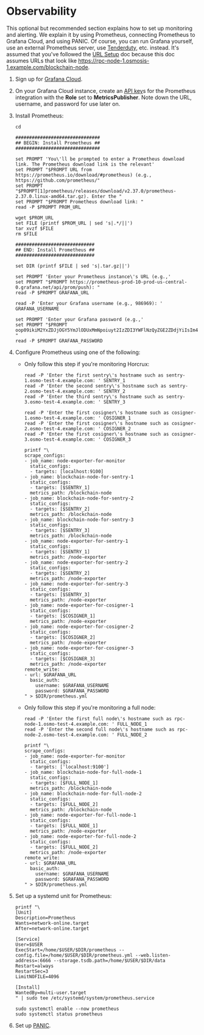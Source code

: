 # Observability

This optional but recommended section explains how to set up monitoring and alerting. We explain it by using Prometheus, connecting Prometheus to Grafana Cloud, and using PANIC. Of course, you can run Grafana yourself, use an external Prometheus server, use [Tenderduty](https://github.com/blockpane/tenderduty), etc. instead. It's assumed that you've followed the [URL Setup](url-setup.md) doc because this doc assumes URLs that look like https://rpc-node-1.osmosis-1.example.com/blockchain-node.

1. Sign up for [Grafana Cloud](https://grafana.com/auth/sign-up/create-user).
2. On your Grafana Cloud instance, create an [API key](https://grafana.com/docs/grafana-cloud/reference/create-api-key/)s for the Prometheus integration with the **Role** set to **MetricsPublisher**. Note down the URL, username, and password for use later on.
3. Install Prometheus:

    ```shell
    cd
   
    ###############################
    ## BEGIN: Install Prometheus ##
    ###############################
   
    set PROMPT 'You\'ll be prompted to enter a Prometheus download link. The Prometheus download link is the relevant'
    set PROMPT "$PROMPT URL from https://prometheus.io/download/#prometheus) (e.g., https://github.com/prometheus/"
    set PROMPT "$PROMPT[1]prometheus/releases/download/v2.37.0/prometheus-2.37.0.linux-amd64.tar.gz). Enter the "
    set PROMPT "$PROMPT Prometheus download link: "
    read -P $PROMPT PROM_URL
   
    wget $PROM_URL
    set FILE (printf $PROM_URL | sed 's|.*/||')
    tar xvzf $FILE
    rm $FILE

    #############################
    ## END: Install Prometheus ##
    #############################
   
    set DIR (printf $FILE | sed 's|.tar.gz||')
   
    set PROMPT 'Enter your Prometheus instance\'s URL (e.g.,'
    set PROMPT "$PROMPT https://prometheus-prod-10-prod-us-central-0.grafana.net/api/prom/push): "
    read -P $PROMPT GRAFANA_URL
   
    read -P 'Enter your Grafana username (e.g., 986969): ' GRAFANA_USERNAME
   
    set PROMPT 'Enter your Grafana password (e.g.,'
    set PROMPT "$PROMPT oop09ikiM2YxZDJjOGY5YmJlODUxMmNpoiuyt2IzZDI3YWFlNzQyZGE2ZDdjYiIsIm4iOiJzZWktdGVzdG5ldC12Ykj3): "
    read -P $PROMPT GRAFANA_PASSWORD
    ```
4. Configure Prometheus using one of the following:
    - Only follow this step if you're monitoring Horcrux:

        ```shell
        read -P 'Enter the first sentry\'s hostname such as sentry-1.osmo-test-4.example.com: ' SENTRY_1
        read -P 'Enter the second sentry\'s hostname such as sentry-2.osmo-test-4.example.com: ' SENTRY_2
        read -P 'Enter the third sentry\'s hostname such as sentry-3.osmo-test-4.example.com: ' SENTRY_3
      
        read -P 'Enter the first cosigner\'s hostname such as cosigner-1.osmo-test-4.example.com: ' COSIGNER_1
        read -P 'Enter the first cosigner\'s hostname such as cosigner-2.osmo-test-4.example.com: ' COSIGNER_2
        read -P 'Enter the first cosigner\'s hostname such as cosigner-3.osmo-test-4.example.com: ' COSIGNER_3

        printf "\
        scrape_configs:
        - job_name: node-exporter-for-monitor
          static_configs:
          - targets: [localhost:9100]
        - job_name: blockchain-node-for-sentry-1
          static_configs:
          - targets: [$SENTRY_1]
          metrics_path: /blockchain-node
        - job_name: blockchain-node-for-sentry-2
          static_configs:
          - targets: [$SENTRY_2]
          metrics_path: /blockchain-node
        - job_name: blockchain-node-for-sentry-3
          static_configs:
          - targets: [$SENTRY_3]
          metrics_path: /blockchain-node
        - job_name: node-exporter-for-sentry-1
          static_configs:
          - targets: [$SENTRY_1]
          metrics_path: /node-exporter
        - job_name: node-exporter-for-sentry-2
          static_configs:
          - targets: [$SENTRY_2]
          metrics_path: /node-exporter
        - job_name: node-exporter-for-sentry-3
          static_configs:
          - targets: [$SENTRY_3]
          metrics_path: /node-exporter
        - job_name: node-exporter-for-cosigner-1
          static_configs:
          - targets: [$COSIGNER_1]
          metrics_path: /node-exporter
        - job_name: node-exporter-for-cosigner-2
          static_configs:
          - targets: [$COSIGNER_2]
          metrics_path: /node-exporter
        - job_name: node-exporter-for-cosigner-3
          static_configs:
          - targets: [$COSIGNER_3]
          metrics_path: /node-exporter
        remote_write:
        - url: $GRAFANA_URL
          basic_auth:
            username: $GRAFANA_USERNAME
            password: $GRAFANA_PASSWORD
        " > $DIR/prometheus.yml
        ```
    - Only follow this step if you're monitoring a full node:

        ```shell
        read -P 'Enter the first full node\'s hostname such as rpc-node-1.osmo-test-4.example.com: ' FULL_NODE_1
        read -P 'Enter the second full node\'s hostname such as rpc-node-2.osmo-test-4.example.com: ' FULL_NODE_2
      
        printf "\
        scrape_configs:
        - job_name: node-exporter-for-monitor
          static_configs:
          - targets: ['localhost:9100']
        - job_name: blockchain-node-for-full-node-1
          static_configs:
          - targets: [$FULL_NODE_1]
          metrics_path: /blockchain-node
        - job_name: blockchain-node-for-full-node-2
          static_configs:
          - targets: [$FULL_NODE_2]
          metrics_path: /blockchain-node
        - job_name: node-exporter-for-full-node-1
          static_configs:
          - targets: [$FULL_NODE_1]
          metrics_path: /node-exporter
        - job_name: node-exporter-for-full-node-2
          static_configs:
          - targets: [$FULL_NODE_2]
          metrics_path: /node-exporter
        remote_write:
        - url: $GRAFANA_URL
          basic_auth:
            username: $GRAFANA_USERNAME
            password: $GRAFANA_PASSWORD
        " > $DIR/prometheus.yml
        ```
5. Set up a systemd unit for Prometheus:

    ```shell
    printf "\
    [Unit]
    Description=Prometheus
    Wants=network-online.target
    After=network-online.target

    [Service]
    User=$USER
    ExecStart=/home/$USER/$DIR/prometheus --config.file=/home/$USER/$DIR/prometheus.yml --web.listen-address=:6666 --storage.tsdb.path=/home/$USER/$DIR/data
    Restart=always
    RestartSec=3
    LimitNOFILE=4096

    [Install]
    WantedBy=multi-user.target
    " | sudo tee /etc/systemd/system/prometheus.service
   
    sudo systemctl enable --now prometheus
    sudo systemctl status prometheus
    ```
6. Set up [PANIC](https://github.com/SimplyVC/panic).
